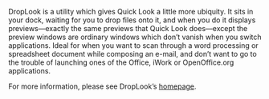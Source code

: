 DropLook is a utility which gives Quick Look a little more ubiquity. It sits in your dock, waiting for you to drop files onto it, and when you do it displays previews—exactly the same previews that Quick Look does—except the preview windows are ordinary windows which don’t vanish when you switch applications. Ideal for when you want to scan through a word processing or spreadsheet document while composing an e-mail, and don’t want to go to the trouble of launching ones of the Office, iWork or OpenOffice.org applications.

For more information, please see DropLook’s [homepage](http://labs.jazzio.com/DropLook).

